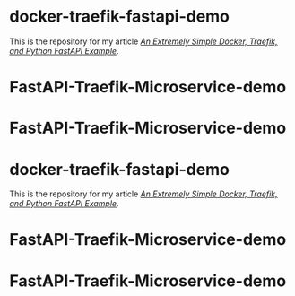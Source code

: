 # docker-traefik-fastapi-demo

This is the repository for my article [*An Extremely Simple Docker, Traefik, and Python FastAPI Example*](https://kleiber.me/blog/2021/03/23/simple-docker-traefik-python-fastapi-example/).
# FastAPI-Traefik-Microservice-demo
# FastAPI-Traefik-Microservice-demo
# docker-traefik-fastapi-demo

This is the repository for my article [*An Extremely Simple Docker, Traefik, and Python FastAPI Example*](https://kleiber.me/blog/2021/03/23/simple-docker-traefik-python-fastapi-example/).
# FastAPI-Traefik-Microservice-demo
# FastAPI-Traefik-Microservice-demo
